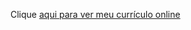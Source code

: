 
Clique <a href=https://laura-jeronimo.github.io/Curriculo-online/>aqui para ver meu currículo online
